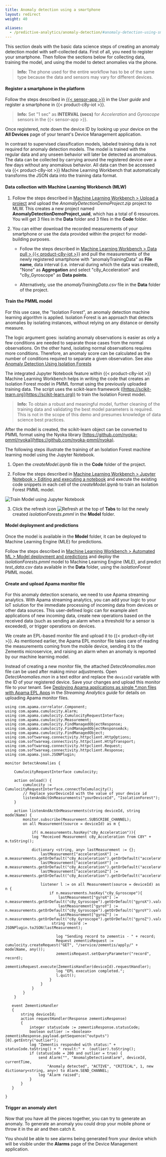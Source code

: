 ```yaml
---
title: Anomaly detection using a smartphone
layout: redirect
weight: 40

aliases:
  - /predictive-analytics/anomaly-detection/#anomaly-detection-using-smartphone
---
```


This section deals with the basic data science steps of creating an anomaly detection model with self-collected data. First of all, you need to register your smartphone. Then follow the sections below for collecting data, training the model, and using the model to detect anomalies via the phone.

>**Info:** The phone used for the entire workflow has to be of the same type because the data and sensors may vary for different devices.

#### Register a smartphone in the platform

Follow the steps described in [{{< sensor-app >}}](/users-guide/sensor-app) in the *User guide* and register a smartphone in {{< product-c8y-iot >}}.

>**Info:** Set "1 sec" as **INTERVAL (secs)** for *Acceleration* and *Gyroscope* sensors in the {{< sensor-app >}}.

Once registered, note down the device ID by looking up your device on the **All Devices** page of your tenant's Device Management application.

In contrast to supervised classification models, labeled training data is not required for anomaly detection models. The model is trained with the regular data and any unseen behavior will later be detected as anomalous. The data can be collected by carrying around the registered device over a few days without any anomalous behavior. All data can then be accessed via {{< product-c8y-iot >}} Machine Learning Workbench that automatically transforms the JSON data into the training data format.

#### Data collection with Machine Learning Workbench (MLW)

1. Follow the steps described in [Machine Learning Workbench > Upload a project](/machine-learning/web-app-mlw/#upload-a-project) and upload the *AnomalyDetectionDemoProject.zip* project to MLW. This creates a new project named **AnomalyDetectionDemoProject_uuid**, which has a total of 6 resources. You will get 3 files in the **Data** folder and 3 files in the **Code** folder.

2. You can either download the recorded measurements of your smartphone or use the data provided within the project for model-building purposes.

    * Follow the steps described in [Machine Learning Workbench > Data pull > {{< product-c8y-iot >}}](/machine-learning/web-app-mlw/#cumulocity-iot) and pull the measurements of the newly registered smartphone with "anomalyTrainingData" as **File name**, data interval (i.e. interval during which the data was created), "None" as **Aggregation** and select "c8y_Acceleration" and "c8y_Gyroscope" as **Data points**.

    * Alternatively, use the *anomalyTrainingData.csv* file in the **Data** folder of the project.


#### Train the PMML model

For this use case, the "Isolation Forest", an anomaly detection machine learning algorithm is applied. Isolation Forest is an approach that detects anomalies by isolating instances, without relying on any distance or density measure.

The logic argument goes: isolating anomaly observations is easier as only a few conditions are needed to separate those cases from the normal observations. On the other hand, isolating normal observations requires more conditions. Therefore, an anomaly score can be calculated as the number of conditions required to separate a given observation. See also [Anomaly Detection Using Isolation Forests](https://towardsdatascience.com/anomaly-detection-with-isolation-forest-visualization-23cd75c281e2)

The integrated Jupyter Notebook feature within {{< product-c8y-iot >}} Machine Learning Workbench helps in writing the code that creates an Isolation Forest model in PMML format using the previously uploaded training data. The script uses the scikit-learn framework ([https://scikit-learn.org](https://scikit-learn.org)) to train the Isolation Forest model.

> **Info:** To obtain a robust and meaningful model, further cleaning of the training data and validating the best model parameters is required. This is not in the scope of this demo and presumes knowledge of data science best practices.

After the model is created, the scikit-learn object can be converted to PMML format using the Nyoka library [https://github.com/nyoka-pmml/nyoka](https://github.com/nyoka-pmml/nyoka).

The following steps illustrate the training of an Isolation Forest machine learning model using the Jupyter Notebook.

1. Open the *createModel.ipynb* file in the **Code** folder of the project.

2. Follow the steps described in [Machine Learning Workbench > Jupyter Notebook > Editing and executing a notebook](/machine-learning/web-app-mlw/#editing-and-executing-a-notebook) and execute the existing code snippets in each cell of the *createModel.ipynb* to train an Isolation Forest PMML model.


![Train Model using Jupyter Notebook](/images/zementis/AnomalyDetection/anomaly-jnb.png)

3. Click the refresh icon <img src="/images/zementis/mlw-refresh-icon.png" alt="Refresh" style="display:inline-block; margin:0"> at the top of **Tabs** to list the newly created *isolationForests.pmml* in the **Model** folder.


#### Model deployment and predictions

Once the model is available in the **Model** folder, it can be deployed to Machine Learning Engine (MLE) for predictions.

Follow the steps described in [Machine Learning Workbench > Automated ML > Model deployment and predictions](/machine-learning/web-app-mlw/#model-deployment-and-predictions) and deploy the *isolationForests.pmml* model to Machine Learning Engine (MLE), and predict *test_data.csv* data available in the **Data** folder, using the *isolationForest* PMML model.

#### Create and upload Apama monitor file

For this anomaly detection scenario, we need to use Apama streaming analytics. With Apama streaming analytics, you can add your logic to your IoT solution for the immediate processing of incoming data from devices or other data sources. This user-defined logic can for example alert applications of new incoming data, create new operations based on the received data (such as sending an alarm when a threshold for a sensor is exceeded), or trigger operations on devices.

We create an EPL-based monitor file and upload it to {{< product-c8y-iot >}}. As mentioned earlier, the Apama EPL monitor file takes care of reading the measurements coming from the mobile device, sending it to the Zementis microservice, and raising an alarm when an anomaly is reported by our machine learning model.

Instead of creating a new monitor file, the attached *DetectAnomalies.mon* file can be used after making minor adjustments. Open *DetectAnomalies.mon* in a text editor and replace the `deviceId` variable with the ID of your registered device. Save your changes and upload this monitor file to your tenant. See [Deploying Apama applications as single \*.mon files with Apama EPL Apps](/apama/analytics-introduction/#single-mon-file) in the *Streaming Analytics guide* for details on uploading Apama monitor files.

    using com.apama.correlator.Component;
    using com.apama.cumulocity.Alarm;
    using com.apama.cumulocity.CumulocityRequestInterface;
    using com.apama.cumulocity.Measurement;
    using com.apama.cumulocity.FindManagedObjectResponse;
    using com.apama.cumulocity.FindManagedObjectResponseAck;
    using com.apama.cumulocity.FindManagedObject;
    using com.softwareag.connectivity.httpclient.HttpOptions;
    using com.softwareag.connectivity.httpclient.HttpTransport;
    using com.softwareag.connectivity.httpclient.Request;
    using com.softwareag.connectivity.httpclient.Response;
    using com.apama.json.JSONPlugin;

    monitor DetectAnomalies {

        CumulocityRequestInterface cumulocity;

        action onload() {
            cumulocity := CumulocityRequestInterface.connectToCumulocity();
            // Replace yourDeviceId with the value of your device id
            listenAndActOnMeasurements("yourDeviceId", "IsolationForest");
        }

        action listenAndActOnMeasurements(string deviceId, string modelName) {
            monitor.subscribe(Measurement.SUBSCRIBE_CHANNEL);   
            on all Measurement(source = deviceId) as m {

                if( m.measurements.hasKey("c8y_Acceleration")){
                log "Received Measurement c8y_Acceleration from C8Y" + m.toString();

                dictionary <string, any> lastMeasurement := {};
                    lastMeasurement["accelerationX"] := m.measurements.getOrDefault("c8y_Acceleration").getOrDefault("accelerationX").value;
                    lastMeasurement["accelerationY"] := m.measurements.getOrDefault("c8y_Acceleration").getOrDefault("accelerationY").value;
                    lastMeasurement["accelerationZ"] := m.measurements.getOrDefault("c8y_Acceleration").getOrDefault("accelerationZ").value;

                    listener l := on all Measurement(source = deviceId) as n {
                        if n.measurements.hasKey("c8y_Gyroscope"){
                            lastMeasurement["gyroX"] := n.measurements.getOrDefault("c8y_Gyroscope").getOrDefault("gyroX").value;
                            lastMeasurement["gyroY"] := n.measurements.getOrDefault("c8y_Gyroscope").getOrDefault("gyroY").value;
                            lastMeasurement["gyroZ"] := n.measurements.getOrDefault("c8y_Gyroscope").getOrDefault("gyroZ").value;
                         string record := JSONPlugin.toJSON(lastMeasurement);

                           log "Sending record to zementis - " + record;
                           Request zementisRequest := cumulocity.createRequest("GET", "/service/zementis/apply/" + modelName, any());
                           zementisRequest.setQueryParameter("record", record);
                           zementisRequest.execute(ZementisHandler(deviceId).requestHandler);
                           log "EPL execution completed.";
                           l.quit();
                        }
                    }
                }
            }
        }

       event ZementisHandler
       {
           string deviceId;
           action requestHandler(Response zementisResponse)
           {
               integer statusCode := zementisResponse.statusCode;
               boolean outlier := <boolean> zementisResponse.payload.getSequence("outputs")[0].getEntry("outlier");
               log "Zementis responded with status:" + statusCode.toString() + " result:" +  (outlier).toString();
               if (statusCode = 200 and outlier = true) {
                   send Alarm("", "AnomalyDetectionAlarm", deviceId, currentTime,
                       "Anomaly detected", "ACTIVE", "CRITICAL", 1, new dictionary<string, any>) to Alarm.SEND_CHANNEL;
                   log "Alarm raised";
               }
           }
       }

    }

#### Trigger an anomaly alert

Now that you have all the pieces together, you can try to generate an anomaly. To generate an anomaly you could drop your mobile phone or throw it in the air and then catch it.

You should be able to see alarms being generated from your device which will be visible under the **Alarms** page of the Device Management application.
